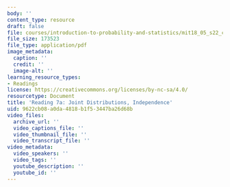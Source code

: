 ```yaml
---
body: ''
content_type: resource
draft: false
file: courses/introduction-to-probability-and-statistics/mit18_05_s22_class07-prep-a.pdf
file_size: 173523
file_type: application/pdf
image_metadata:
  caption: ''
  credit: ''
  image-alt: ''
learning_resource_types:
- Readings
license: https://creativecommons.org/licenses/by-nc-sa/4.0/
resourcetype: Document
title: 'Reading 7a: Joint Distributions, Independence'
uid: 9622cb08-a0da-4818-b1f5-3447ba26d68b
video_files:
  archive_url: ''
  video_captions_file: ''
  video_thumbnail_file: ''
  video_transcript_file: ''
video_metadata:
  video_speakers: ''
  video_tags: ''
  youtube_description: ''
  youtube_id: ''
---
```

